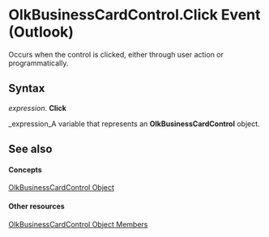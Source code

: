 
# OlkBusinessCardControl.Click Event (Outlook)

Occurs when the control is clicked, either through user action or programmatically.


## Syntax

 _expression_. **Click**

 _expression_A variable that represents an  **OlkBusinessCardControl** object.


## See also


#### Concepts


 [OlkBusinessCardControl Object](9a2de42b-7a43-3fd9-7fcc-93fc1508ce0f.md)
#### Other resources


 [OlkBusinessCardControl Object Members](62d47d07-74fb-0909-0b17-6e29c0f244f4.md)
